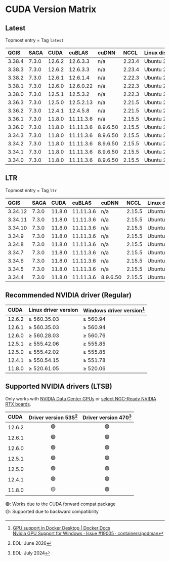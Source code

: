 # CUDA Version Matrix

## Latest

Topmost entry = Tag `latest`

| QGIS    | SAGA  | CUDA   | cuBLAS    | cuDNN    | NCCL   | Linux distro |
|:--------|:------|:-------|:----------|:---------|:-------|:-------------|
| 3.38.4  | 7.3.0 | 12.6.2 | 12.6.3.3  | n/a      | 2.23.4 | Ubuntu 22.04 |
| 3.38.3  | 7.3.0 | 12.6.2 | 12.6.3.3  | n/a      | 2.23.4 | Ubuntu 22.04 |
| 3.38.2  | 7.3.0 | 12.6.1 | 12.6.1.4  | n/a      | 2.22.3 | Ubuntu 22.04 |
| 3.38.1  | 7.3.0 | 12.6.0 | 12.6.0.22 | n/a      | 2.22.3 | Ubuntu 22.04 |
| 3.38.0  | 7.3.0 | 12.5.1 | 12.5.3.2  | n/a      | 2.22.3 | Ubuntu 22.04 |
| 3.36.3  | 7.3.0 | 12.5.0 | 12.5.2.13 | n/a      | 2.21.5 | Ubuntu 22.04 |
| 3.36.2  | 7.3.0 | 12.4.1 | 12.4.5.8  | n/a      | 2.21.5 | Ubuntu 22.04 |
| 3.36.1  | 7.3.0 | 11.8.0 | 11.11.3.6 | n/a      | 2.15.5 | Ubuntu 22.04 |
| 3.36.0  | 7.3.0 | 11.8.0 | 11.11.3.6 | 8.9.6.50 | 2.15.5 | Ubuntu 22.04 |
| 3.34.3  | 7.3.0 | 11.8.0 | 11.11.3.6 | 8.9.6.50 | 2.15.5 | Ubuntu 22.04 |
| 3.34.2  | 7.3.0 | 11.8.0 | 11.11.3.6 | 8.9.6.50 | 2.15.5 | Ubuntu 22.04 |
| 3.34.1  | 7.3.0 | 11.8.0 | 11.11.3.6 | 8.9.6.50 | 2.15.5 | Ubuntu 22.04 |
| 3.34.0  | 7.3.0 | 11.8.0 | 11.11.3.6 | 8.9.6.50 | 2.15.5 | Ubuntu 22.04 |

## LTR

Topmost entry = Tag `ltr`

| QGIS    | SAGA  | CUDA   | cuBLAS    | cuDNN    | NCCL   | Linux distro |
|:--------|:------|:-------|:----------|:---------|:-------|:-------------|
| 3.34.12 | 7.3.0 | 11.8.0 | 11.11.3.6 | n/a      | 2.15.5 | Ubuntu 22.04 |
| 3.34.11 | 7.3.0 | 11.8.0 | 11.11.3.6 | n/a      | 2.15.5 | Ubuntu 22.04 |
| 3.34.10 | 7.3.0 | 11.8.0 | 11.11.3.6 | n/a      | 2.15.5 | Ubuntu 22.04 |
| 3.34.9  | 7.3.0 | 11.8.0 | 11.11.3.6 | n/a      | 2.15.5 | Ubuntu 22.04 |
| 3.34.8  | 7.3.0 | 11.8.0 | 11.11.3.6 | n/a      | 2.15.5 | Ubuntu 22.04 |
| 3.34.7  | 7.3.0 | 11.8.0 | 11.11.3.6 | n/a      | 2.15.5 | Ubuntu 22.04 |
| 3.34.6  | 7.3.0 | 11.8.0 | 11.11.3.6 | n/a      | 2.15.5 | Ubuntu 22.04 |
| 3.34.5  | 7.3.0 | 11.8.0 | 11.11.3.6 | n/a      | 2.15.5 | Ubuntu 22.04 |
| 3.34.4  | 7.3.0 | 11.8.0 | 11.11.3.6 | 8.9.6.50 | 2.15.5 | Ubuntu 22.04 |

## Recommended NVIDIA driver (Regular)

| CUDA   | Linux driver version | Windows driver version[^1] |
|:-------|:---------------------|:---------------------------|
| 12.6.2 | ≥ 560.35.03          | ≥ 560.94                   |
| 12.6.1 | ≥ 560.35.03          | ≥ 560.94                   |
| 12.6.0 | ≥ 560.28.03          | ≥ 560.76                   |
| 12.5.1 | ≥ 555.42.06          | ≥ 555.85                   |
| 12.5.0 | ≥ 555.42.02          | ≥ 555.85                   |
| 12.4.1 | ≥ 550.54.15          | ≥ 551.78                   |
| 11.8.0 | ≥ 520.61.05          | ≥ 520.06                   |

[^1]: [GPU support in Docker Desktop | Docker Docs](https://docs.docker.com/desktop/gpu/)  
[Nvidia GPU Support for Windows · Issue #19005 · containers/podman](https://github.com/containers/podman/issues/19005)

## Supported NVIDIA drivers (LTSB)

Only works with
[NVIDIA Data Center GPUs](https://resources.nvidia.com/l/en-us-gpu) or
[select NGC-Ready NVIDIA RTX boards](https://docs.nvidia.com/certification-programs/ngc-ready-systems/index.html).

| CUDA   | Driver version 535[^2] | Driver version 470[^3] |
|:-------|:----------------------:|:----------------------:|
| 12.6.2 | 🟢                      | 🟢                      |
| 12.6.1 | 🟢                      | 🟢                      |
| 12.6.0 | 🟢                      | 🟢                      |
| 12.5.1 | 🟢                      | 🟢                      |
| 12.5.0 | 🟢                      | 🟢                      |
| 12.4.1 | 🟢                      | 🟢                      |
| 11.8.0 | 🟡                      | 🟢                      |

🟢: Works due to the CUDA forward compat package  
🟡: Supported due to backward compatibility

[^2]: EOL: June 2026  
[^3]: EOL: July 2024
